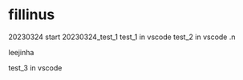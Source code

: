 # fillinus
20230324 start
20230324_test_1
test_1 in vscode 
test_2 in vscode .n

leejinha

test_3 in vscode